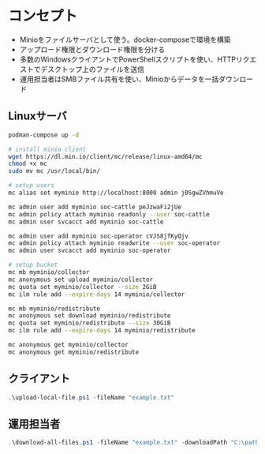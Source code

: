 # コンセプト
- Minioをファイルサーバとして使う。docker-composeで環境を構築
- アップロード権限とダウンロード権限を分ける
- 多数のWindowsクライアントでPowerShellスクリプトを使い、HTTPリクエストでデスクトップ上のファイルを送信
- 運用担当者はSMBファイル共有を使い、Minioからデータを一括ダウンロード

## Linuxサーバ
```bash
podman-compose up -d

# install minio client
wget https://dl.min.io/client/mc/release/linux-amd64/mc
chmod +x mc
sudo mv mc /usr/local/bin/

# setup users
mc alias set myminio http://localhost:8000 admin j0SgwZVhmuVe

mc admin user add myminio soc-cattle peJzwaFi2jUe
mc admin policy attach myminio readonly --user soc-cattle
mc admin user svcacct add myminio soc-cattle

mc admin user add myminio soc-operator cVJS8jfKyQjv
mc admin policy attach myminio readwrite --user soc-operator
mc admin user svcacct add myminio soc-operator

# setup bucket
mc mb myminio/collector
mc anonymous set upload myminio/collector
mc quota set myminio/collector --size 2GiB
mc ilm rule add --expire-days 14 myminio/collector

mc mb myminio/redistribute
mc anonymous set download myminio/redistribute
mc quota set myminio/redistribute --size 30GiB
mc ilm rule add --expire-days 14 myminio/redistribute

mc anonymous get myminio/collector
mc anonymous get myminio/redistribute


```

## クライアント
```powershell
.\upload-local-file.ps1 -fileName "example.txt"
```

## 運用担当者
```powershell
.\download-all-files.ps1 -fileName "example.txt" -downloadPath "C:\path\to\save\example.txt"
```